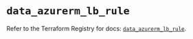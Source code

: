 # `data_azurerm_lb_rule`

Refer to the Terraform Registry for docs: [`data_azurerm_lb_rule`](https://registry.terraform.io/providers/hashicorp/azurerm/4.30.0/docs/data-sources/lb_rule).
